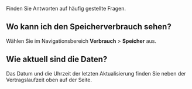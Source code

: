 Finden Sie Antworten auf häufig gestellte Fragen.

Wo kann ich den Speicherverbrauch sehen?
----------------------------------------

Wählen Sie im Navigationsbereich **Verbrauch** \> **Speicher** aus.

Wie aktuell sind die Daten?
---------------------------

Das Datum und die Uhrzeit der letzten Aktualisierung finden Sie neben der Vertragslaufzeit oben auf der Seite.
